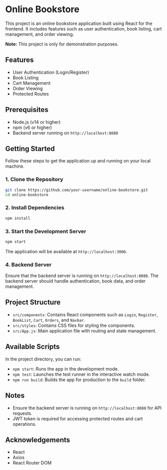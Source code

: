 # Online Bookstore

This project is an online bookstore application built using React for the frontend. It includes features such as user authentication, book listing, cart management, and order viewing.

**Note:** This project is only for demonstration purposes.

## Features

- User Authentication (Login/Register)
- Book Listing
- Cart Management
- Order Viewing
- Protected Routes

## Prerequisites

- Node.js (v14 or higher)
- npm (v6 or higher)
- Backend server running on `http://localhost:8080`

## Getting Started

Follow these steps to get the application up and running on your local machine.

### 1. Clone the Repository

```bash
git clone https://github.com/your-username/online-bookstore.git
cd online-bookstore
```

### 2. Install Dependencies

```bash
npm install
```

### 3. Start the Development Server

```bash
npm start
```

The application will be available at `http://localhost:3000`.

### 4. Backend Server

Ensure that the backend server is running on `http://localhost:8080`. The backend server should handle authentication, book data, and order management.

## Project Structure

- `src/components`: Contains React components such as `Login`, `Register`, `BookList`, `Cart`, `Orders`, and `Navbar`.
- `src/styles`: Contains CSS files for styling the components.
- `src/App.js`: Main application file with routing and state management.

## Available Scripts

In the project directory, you can run:

- `npm start`: Runs the app in the development mode.
- `npm test`: Launches the test runner in the interactive watch mode.
- `npm run build`: Builds the app for production to the `build` folder.

## Notes

- Ensure the backend server is running on `http://localhost:8080` for API requests.
- JWT token is required for accessing protected routes and cart operations.

## Acknowledgements

- React
- Axios
- React Router DOM
